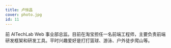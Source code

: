 ```yaml
---
title: 卢恒昌
cover: photo.jpg
id: 11
---
```


前 AITechLab Web 事业部总监。目前在淘宝担任一名前端工程师，主要负责前端研发框架和研发工具。平时兴趣爱好是打打篮球、游泳、户外徒步爬山等。
